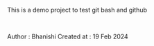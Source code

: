 This is a demo project to test git bash and github

<br>

Author : Bhanishi
Created at : 19 Feb 2024
